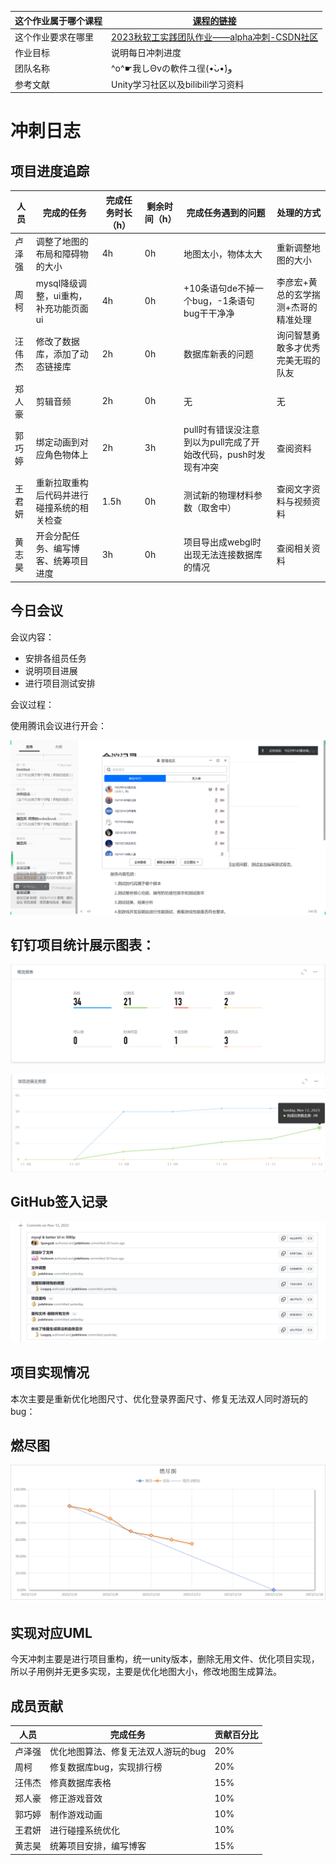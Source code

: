 | 这个作业属于哪个课程 | [课程的链接](https://bbs.csdn.net/forums/fzusdn-0831?typeId=4994744) |
| -------------------- | ------------------------------------------------------------ |
| 这个作业要求在哪里   | [2023秋软工实践团队作业——alpha冲刺-CSDN社区](https://bbs.csdn.net/topics/617519084) |
| 作业目标             | 说明每日冲刺进度                                             |
| 团队名称             | ^o^☛我しΘνの軟件ユ徎(•̀ᴗ•́)و                                   |
| 参考文献             | Unity学习社区以及bilibili学习资料                            |



# 冲刺日志



## 项目进度追踪

| 人员   | 完成的任务                                 | 完成任务时长（h） | 剩余时间（h） | 完成任务遇到的问题                                           | 处理的方式                           |
| ------ | ------------------------------------------ | ----------------- | ------------- | ------------------------------------------------------------ | ------------------------------------ |
| 卢泽强 | 调整了地图的布局和障碍物的大小             | 4h                | 0h            | 地图太小，物体太大                                           | 重新调整地图的大小                   |
| 周柯   | mysql降级调整，ui重构，补充功能页面ui      | 4h                | 0h            | +10条语句de不掉一个bug，-1条语句bug干干净净                  | 李彦宏+黄总的玄学揣测+杰哥的精准处理 |
| 汪伟杰 | 修改了数据库，添加了动态链接库             | 2h                | 0h            | 数据库新表的问题                                             | 询问智慧勇敢多才优秀完美无瑕的队友   |
| 郑人豪 | 剪辑音频                                   | 2h                | 0h            | 无                                                           | 无                                   |
| 郭巧婷 | 绑定动画到对应角色物体上                   | 2h                | 3h            | pull时有错误没注意到以为pull完成了开始改代码，push时发现有冲突 | 查阅资料                             |
| 王君妍 | 重新拉取重构后代码并进行碰撞系统的相关检查 | 1.5h              | 0h            | 测试新的物理材料参数（取舍中）                               | 查阅文字资料与视频资料               |
| 黄志昊 | 开会分配任务、编写博客、统筹项目进度       | 3h                | 0h            | 项目导出成webgl时出现无法连接数据库的情况                    | 查阅相关资料                         |



## 今日会议

会议内容：

- 安排各组员任务
- 说明项目进展
- 进行项目测试安排

会议过程：

使用腾讯会议进行开会：

![会议](./assets/会议.png)

## 钉钉项目统计展示图表：

![image-20231113185653290](./assets/image-20231113185653290.png)

![image-20231113185726291](./assets/image-20231113185726291.png)

## GitHub签入记录

![image-20231113185850056](./assets/image-20231113185850056.png)

## 项目实现情况

本次主要是重新优化地图尺寸、优化登录界面尺寸、修复无法双人同时游玩的bug：





## 燃尽图

![燃尽图](./assets/燃尽图.png)

## 实现对应UML

今天冲刺主要是进行项目重构，统一unity版本，删除无用文件、优化项目实现，所以子用例并无更多实现，主要是优化地图大小，修改地图生成算法。



## 成员贡献

| 人员   | 完成任务                            | 贡献百分比 |
| ------ | ----------------------------------- | ---------- |
| 卢泽强 | 优化地图算法、修复无法双人游玩的bug | 20%        |
| 周柯   | 修复数据库bug，实现排行榜           | 20%        |
| 汪伟杰 | 修真数据库表格                      | 15%        |
| 郑人豪 | 修正游戏音效                        | 10%        |
| 郭巧婷 | 制作游戏动画                        | 10%        |
| 王君妍 | 进行碰撞系统优化                    | 10%        |
| 黄志昊 | 统筹项目安排，编写博客              | 15%        |